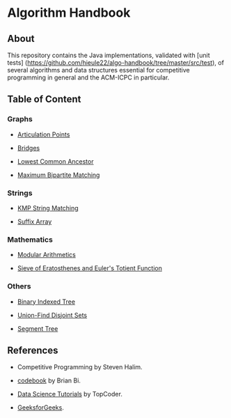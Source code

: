 # Algorithm Handbook

## About

This repository contains the Java implementations, validated with [unit tests]
(https://github.com/hieule22/algo-handbook/tree/master/src/test), of several
algorithms and data structures essential for competitive programming in general
and the ACM-ICPC in particular.

## Table of Content

### Graphs

* [Articulation Points](https://github.com/hieule22/algo-handbook/blob/master/src/core/graphs/ArticulationPoints.java)

* [Bridges](https://github.com/hieule22/algo-handbook/blob/master/src/core/graphs/Bridges.java)

* [Lowest Common Ancestor](https://github.com/hieule22/algo-handbook/blob/master/src/core/graphs/LowestCommonAncestor.java)

* [Maximum Bipartite Matching](https://github.com/hieule22/algo-handbook/blob/master/src/core/graphs/MaximumBipartiteMatching.java)

### Strings

* [KMP String Matching](https://github.com/hieule22/algo-handbook/blob/master/src/core/strings/KMPStringMatching.java)

* [Suffix Array](https://github.com/hieule22/algo-handbook/blob/master/src/core/strings/SuffixArray.java)

### Mathematics

* [Modular Arithmetics](https://github.com/hieule22/algo-handbook/blob/master/src/core/math/Modular.java)

* [Sieve of Eratosthenes and Euler's Totient Function](https://github.com/hieule22/algo-handbook/blob/master/src/core/math/Primality.java)

### Others

* [Binary Indexed Tree](https://github.com/hieule22/algo-handbook/blob/master/src/core/others/BinaryIndexedTree.java)

* [Union-Find Disjoint Sets](https://github.com/hieule22/algo-handbook/blob/master/src/core/others/UnionFind.java)

* [Segment Tree](https://github.com/hieule22/algo-handbook/blob/master/src/core/others/SegmentTree.java)

## References

* Competitive Programming by Steven Halim.

* [codebook](https://github.com/t3nsor/codebook) by Brian Bi.

* [Data Science Tutorials](https://www.topcoder.com/community/data-science/data-science-tutorials/) by TopCoder.

* [GeeksforGeeks](http://www.geeksforgeeks.org).
